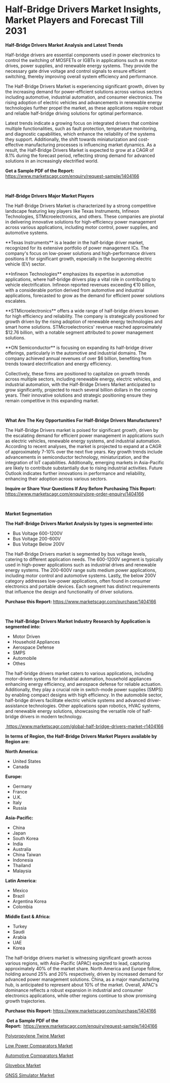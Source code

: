 <p><h1>Half-Bridge Drivers Market Insights, Market Players and Forecast Till 2031</h1></p><p><strong>Half-Bridge Drivers Market Analysis and Latest Trends</strong></p>
<p><p>Half-bridge drivers are essential components used in power electronics to control the switching of MOSFETs or IGBTs in applications such as motor drives, power supplies, and renewable energy systems. They provide the necessary gate drive voltage and control signals to ensure efficient switching, thereby improving overall system efficiency and performance. </p><p>The Half-Bridge Drivers Market is experiencing significant growth, driven by the increasing demand for power-efficient solutions across various sectors including automotive, industrial automation, and consumer electronics. The rising adoption of electric vehicles and advancements in renewable energy technologies further propel the market, as these applications require robust and reliable half-bridge driving solutions for optimal performance.</p><p>Latest trends indicate a growing focus on integrated drivers that combine multiple functionalities, such as fault protection, temperature monitoring, and diagnostic capabilities, which enhance the reliability of the systems they support. Additionally, the shift towards miniaturization and cost-effective manufacturing processes is influencing market dynamics. As a result, the Half-Bridge Drivers Market is expected to grow at a CAGR of 8.1% during the forecast period, reflecting strong demand for advanced solutions in an increasingly electrified world.</p></p>
<p><strong>Get a Sample PDF of the Report:&nbsp;</strong> <a href="https://www.marketscagr.com/enquiry/request-sample/1404166?utm_campaign=1259&utm_medium=2&utm_source=Github&utm_content=ia&utm_term=23102024&utm_id=half-bridge-drivers">https://www.marketscagr.com/enquiry/request-sample/1404166</a></p>
<p>&nbsp;</p>
<p><strong>Half-Bridge Drivers Major Market Players</strong></p>
<p><p>The Half-Bridge Drivers Market is characterized by a strong competitive landscape featuring key players like Texas Instruments, Infineon Technologies, STMicroelectronics, and others. These companies are pivotal in delivering innovative solutions for high-efficiency power management across various applications, including motor control, power supplies, and automotive systems.</p><p>**Texas Instruments** is a leader in the half-bridge driver market, recognized for its extensive portfolio of power management ICs. The company's focus on low-power solutions and high-performance drivers positions it for significant growth, especially in the burgeoning electric vehicle (EV) sector.</p><p>**Infineon Technologies** emphasizes its expertise in automotive applications, where half-bridge drivers play a vital role in contributing to vehicle electrification. Infineon reported revenues exceeding €10 billion, with a considerable portion derived from automotive and industrial applications, forecasted to grow as the demand for efficient power solutions escalates.</p><p>**STMicroelectronics** offers a wide range of half-bridge drivers known for high efficiency and reliability. The company is strategically positioned for growth driven by the rising adoption of renewable energy technologies and smart home solutions. STMicroelectronics' revenue reached approximately $12.76 billion, with a notable segment attributed to power management solutions.</p><p>**ON Semiconductor** is focusing on expanding its half-bridge driver offerings, particularly in the automotive and industrial domains. The company achieved annual revenues of over $6 billion, benefiting from trends toward electrification and energy efficiency.</p><p>Collectively, these firms are positioned to capitalize on growth trends across multiple sectors, including renewable energy, electric vehicles, and industrial automation, with the Half-Bridge Drivers Market anticipated to grow significantly, projected to reach several billion dollars in the coming years. Their innovative solutions and strategic positioning ensure they remain competitive in this expanding market.</p></p>
<p>&nbsp;</p>
<p><strong>What Are The Key Opportunities For Half-Bridge Drivers Manufacturers?</strong></p>
<p><p>The Half-Bridge Drivers market is poised for significant growth, driven by the escalating demand for efficient power management in applications such as electric vehicles, renewable energy systems, and industrial automation. According to recent analyses, the market is projected to expand at a CAGR of approximately 7-10% over the next five years. Key growth trends include advancements in semiconductor technology, miniaturization, and the integration of IoT capabilities. Additionally, emerging markets in Asia-Pacific are likely to contribute substantially due to rising industrial activities. Future Outlook indicates further innovations in performance and reliability, enhancing their adoption across various sectors.</p></p>
<p><strong>Inquire or Share Your Questions If Any Before Purchasing This Report:</strong> <a href="https://www.marketscagr.com/enquiry/pre-order-enquiry/1404166?utm_campaign=1259&utm_medium=2&utm_source=Github&utm_content=ia&utm_term=23102024&utm_id=half-bridge-drivers">https://www.marketscagr.com/enquiry/pre-order-enquiry/1404166</a></p>
<p>&nbsp;</p>
<p><strong>Market Segmentation</strong></p>
<p><strong>The Half-Bridge Drivers Market Analysis by types is segmented into:</strong></p>
<p><ul><li>Bus Voltage 600-1200V</li><li>Bus Voltage 200-600V</li><li>Bus Voltage Below 200V</li></ul></p>
<p><p>The Half-Bridge Drivers market is segmented by bus voltage levels, catering to different application needs. The 600-1200V segment is typically used in high-power applications such as industrial drives and renewable energy systems. The 200-600V range suits medium power applications, including motor control and automotive systems. Lastly, the below 200V category addresses low-power applications, often found in consumer electronics and portable devices. Each segment has distinct requirements that influence the design and functionality of driver solutions.</p></p>
<p><strong>Purchase this Report:&nbsp;</strong><a href="https://www.marketscagr.com/purchase/1404166?utm_campaign=1259&utm_medium=2&utm_source=Github&utm_content=ia&utm_term=23102024&utm_id=half-bridge-drivers">https://www.marketscagr.com/purchase/1404166</a></p>
<p>&nbsp;</p>
<p><strong>The Half-Bridge Drivers Market Industry Research by Application is segmented into:</strong></p>
<p><ul><li>Motor Driven</li><li>Household Appliances</li><li>Aerospace Defense</li><li>SMPS</li><li>Automobile</li><li>Othes</li></ul></p>
<p><p>The half-bridge drivers market caters to various applications, including motor-driven systems for industrial automation, household appliances enhancing energy efficiency, and aerospace defense for reliable actuation. Additionally, they play a crucial role in switch-mode power supplies (SMPS) by enabling compact designs with high efficiency. In the automobile sector, half-bridge drivers facilitate electric vehicle systems and advanced driver-assistance technologies. Other applications span robotics, HVAC systems, and renewable energy solutions, showcasing the versatile role of half-bridge drivers in modern technology.</p></p>
<p><a href="https://www.marketscagr.com/global-half-bridge-drivers-market-r1404166?utm_campaign=1259&utm_medium=2&utm_source=Github&utm_content=ia&utm_term=23102024&utm_id=half-bridge-drivers">&nbsp;https://www.marketscagr.com/global-half-bridge-drivers-market-r1404166</a></p>
<p><strong>In terms of Region, the Half-Bridge Drivers Market Players available by Region are:</strong></p>
<p>
    <p> <strong> North America: </strong>
        <ul>
            <li>United States</li>
            <li>Canada</li>
        </ul>
        </p> 
    <p> <strong> Europe: </strong>
        <ul>
            <li>Germany</li>
            <li>France</li>
            <li>U.K.</li>
            <li>Italy</li>
            <li>Russia</li>
        </ul>
        </p> 
    <p> <strong> Asia-Pacific: </strong>
        <ul>
            <li>China</li>
            <li>Japan</li>
            <li>South Korea</li>
            <li>India</li>
            <li>Australia</li>
            <li>China Taiwan</li>
            <li>Indonesia</li>
            <li>Thailand</li>
            <li>Malaysia</li>
        </ul>
        </p> 
    <p> <strong> Latin America: </strong>
        <ul>
            <li>Mexico</li>
            <li>Brazil</li>
            <li>Argentina Korea</li>
            <li>Colombia</li>
        </ul>
        </p> 
    <p> <strong> Middle East & Africa: </strong>
        <ul>
            <li>Turkey</li>
            <li>Saudi</li>
            <li>Arabia</li>
            <li>UAE</li>
            <li>Korea</li>
        </ul>
    </p>
    </p>
<p><p>The half-bridge drivers market is witnessing significant growth across various regions, with Asia-Pacific (APAC) expected to lead, capturing approximately 40% of the market share. North America and Europe follow, holding around 25% and 20% respectively, driven by increased demand for advanced power management solutions. China, as a major manufacturing hub, is anticipated to represent about 10% of the market. Overall, APAC's dominance reflects a robust expansion in industrial and consumer electronics applications, while other regions continue to show promising growth trajectories.</p></p>
<p><strong>Purchase this Report: </strong><a href="https://www.marketscagr.com/purchase/1404166?utm_campaign=1259&utm_medium=2&utm_source=Github&utm_content=ia&utm_term=23102024&utm_id=half-bridge-drivers">https://www.marketscagr.com/purchase/1404166</a></p>
<p>&nbsp;<strong>Get a Sample PDF of the Report:&nbsp;&nbsp;</strong><a href="https://www.marketscagr.com/enquiry/request-sample/1404166?utm_campaign=1259&utm_medium=2&utm_source=Github&utm_content=ia&utm_term=23102024&utm_id=half-bridge-drivers">https://www.marketscagr.com/enquiry/request-sample/1404166</a></p>
<p><strong></strong></p>
<p><p><a href="https://www.linkedin.com/pulse/polypropylene-twine-market-opportunities-emerging-global-trends-dslvc?utm_campaign=1259&utm_medium=2&utm_source=Github&utm_content=ia&utm_term=23102024&utm_id=half-bridge-drivers">Polypropylene Twine Market</a></p><p><a href="https://github.com/annicecos4/Market-Research-Report-List-1/blob/main/low-power-comparators-market.md?utm_campaign=1259&utm_medium=2&utm_source=Github&utm_content=ia&utm_term=23102024&utm_id=half-bridge-drivers">Low Power Comparators Market</a></p><p><a href="https://github.com/brunafxh5tru/Market-Research-Report-List-1/blob/main/automotive-comparators-market.md?utm_campaign=1259&utm_medium=2&utm_source=Github&utm_content=ia&utm_term=23102024&utm_id=half-bridge-drivers">Automotive Comparators Market</a></p><p><a href="https://issuu.com/reportprime-2/docs/glovebox-market-size-2030.pptx_dd3a2bfa43239b?utm_campaign=1259&utm_medium=2&utm_source=Github&utm_content=ia&utm_term=23102024&utm_id=half-bridge-drivers">Glovebox Market</a></p><p><a href="https://issuu.com/reportprime-2/docs/gnss-simulator-market-size-2030.ppt_b9f546f8ce3590?utm_campaign=1259&utm_medium=2&utm_source=Github&utm_content=ia&utm_term=23102024&utm_id=half-bridge-drivers">GNSS Simulator Market</a></p></p>